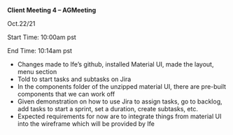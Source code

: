 ﻿**Client Meeting 4 – AGMeeting**

Oct.22/21

Start Time: 10:00am pst

End Time: 10:14am pst

- Changes made to Ife’s github, installed Material UI, made the layout, menu section
- Told to start tasks and subtasks on Jira
- In the components folder of the unzipped material UI, there are pre-built components that we can work off
- Given demonstration on how to use Jira to assign tasks, go to backlog, add tasks to start a sprint, set a duration, create subtasks, etc.
- Expected requirements for now are to integrate things from material UI into the wireframe which will be provided by Ife
